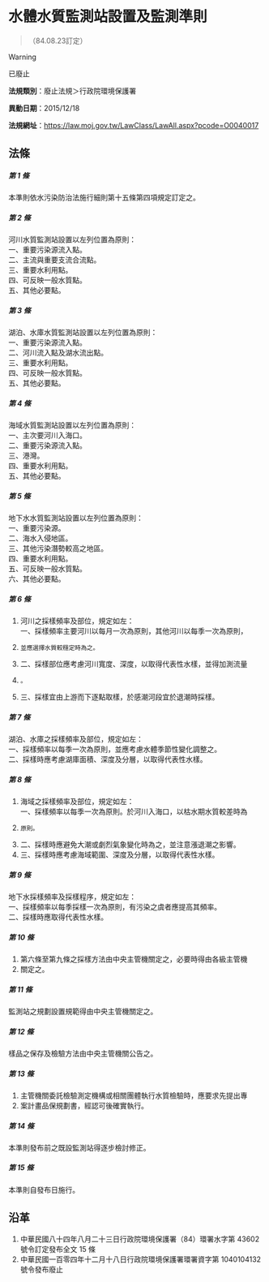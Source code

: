 # 水體水質監測站設置及監測準則
> （84.08.23訂定）


> [!WARNING]
> 已廢止


**法規類別**：廢止法規＞行政院環境保護署

**異動日期**：2015/12/18  

**法規網址**：https://law.moj.gov.tw/LawClass/LawAll.aspx?pcode=O0040017



## 法條
##### 第 1 條
本準則依水污染防治法施行細則第十五條第四項規定訂定之。

##### 第 2 條
河川水質監測站設置以左列位置為原則：  
一、重要污染源流入點。  
二、主流與重要支流合流點。  
三、重要水利用點。  
四、可反映一般水質點。  
五、其他必要點。

##### 第 3 條
湖泊、水庫水質監測站設置以左列位置為原則：  
一、重要污染源流入點。  
二、河川流入點及湖水流出點。  
三、重要水利用點。  
四、可反映一般水質點。  
五、其他必要點。

##### 第 4 條
海域水質監測站設置以左列位置為原則：  
一、主次要河川入海口。  
二、重要污染源流入點。  
三、港灣。  
四、重要水利用點。  
五、其他必要點。

##### 第 5 條
地下水水質監測站設置以左列位置為原則：  
一、重要污染源。  
二、海水入侵地區。  
三、其他污染潛勢較高之地區。  
四、重要水利用點。  
五、可反映一般水質點。  
六、其他必要點。

##### 第 6 條
1. 河川之採樣頻率及部位，規定如左：  
一、採樣頻率主要河川以每月一次為原則，其他河川以每季一次為原則，
1.     並應選擇水質較穩定時為之。
1. 二、採樣部位應考慮河川寬度、深度，以取得代表性水樣，並得加測流量
1.     。
1. 三、採樣宜由上游而下逐點取樣，於感潮河段宜於退潮時採樣。

##### 第 7 條
湖泊、水庫之採樣頻率及部位，規定如左：  
一、採樣頻率以每季一次為原則，並應考慮水體季節性變化調整之。  
二、採樣時應考慮湖庫面積、深度及分層，以取得代表性水樣。

##### 第 8 條
1. 海域之採樣頻率及部位，規定如左：  
一、採樣頻率以每季一次為原則。於河川入海口，以枯水期水質較差時為
1.     原則。
1. 二、採樣時應避免大潮或劇烈氣象變化時為之，並注意漲退潮之影響。
1. 三、採樣時應考慮海域範圍、深度及分層，以取得代表性水樣。

##### 第 9 條
地下水採樣頻率及採樣程序，規定如左：  
一、採樣頻率以每季採樣一次為原則，有污染之虞者應提高其頻率。  
二、採樣時應取得代表性水樣。

##### 第 10 條
1. 第六條至第九條之採樣方法由中央主管機關定之，必要時得由各級主管機
1. 關定之。

##### 第 11 條
監測站之規劃設置規範得由中央主管機關定之。

##### 第 12 條
樣品之保存及檢驗方法由中央主管機關公告之。

##### 第 13 條
1. 主管機關委託檢驗測定機構或相關團體執行水質檢驗時，應要求先提出專
1. 案計畫品保規劃書，經認可後確實執行。

##### 第 14 條
本準則發布前之既設監測站得逐步檢討修正。

##### 第 15 條
本準則自發布日施行。

## 沿革
1. 中華民國八十四年八月二十三日行政院環境保護署（84）環署水字第 43602  號令訂定發布全文 15 條
1. 中華民國一百零四年十二月十八日行政院環境保護署環署資字第 1040104132 號令發布廢止
